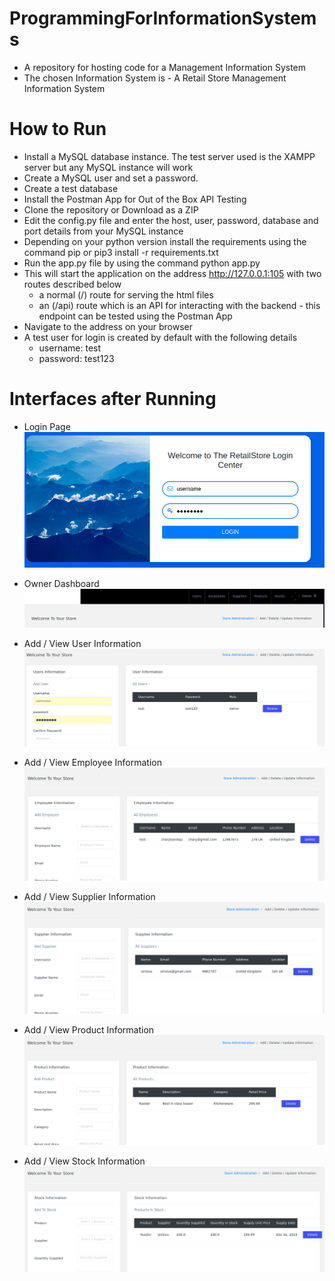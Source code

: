 # ProgrammingForInformationSystems
- A repository for hosting code for a Management Information System
- The chosen Information System is - A Retail Store Management Information System
  
# How to Run
- Install a MySQL database instance. The test server used is the XAMPP server but any MySQL instance will work
- Create a MySQL user and set a password.
- Create a test database
- Install the Postman App for Out of the Box API Testing
- Clone the repository or Download as a ZIP
- Edit the config.py file and enter the host, user, password, database and port details from your MySQL instance
- Depending on your python version install the requirements using the command pip or pip3 install -r requirements.txt
- Run the app.py file by using the command python app.py
- This will start the application on the address http://127.0.0.1:105 with two routes described below
    -   a normal (/) route for serving the html files
    -   an (/api) route which is an API for interacting with the backend - this endpoint can be tested using the Postman App
- Navigate to the address on your browser
- A test user for login is created by default with the following details
   -  username: test
   -  password: test123

# Interfaces after Running
- Login Page
  ![login page](https://github.com/20006343/ProgrammingForInformationSystems/blob/main/sampleruns/login.png?raw=true)

- Owner Dashboard
  ![owner page](https://github.com/20006343/ProgrammingForInformationSystems/blob/main/sampleruns/dashboard.png?raw=true)


- Add / View User Information
    ![user page](https://github.com/20006343/ProgrammingForInformationSystems/blob/main/sampleruns/users.png?raw=true)

- Add / View Employee Information
    ![employee page](https://github.com/20006343/ProgrammingForInformationSystems/blob/main/sampleruns/employee.png?raw=true)

- Add / View Supplier Information
    ![supplier page](https://github.com/20006343/ProgrammingForInformationSystems/blob/main/sampleruns/supplier.png?raw=true)
  
- Add / View Product Information
  ![product page](https://github.com/20006343/ProgrammingForInformationSystems/blob/main/sampleruns/product.png?raw=true)

- Add / View Stock Information
    ![stock page](https://github.com/20006343/ProgrammingForInformationSystems/blob/main/sampleruns/stock.png?raw=true)
  
